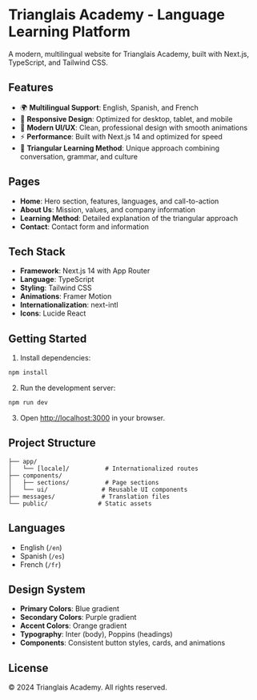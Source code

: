 # Trianglais Academy - Language Learning Platform

A modern, multilingual website for Trianglais Academy, built with Next.js, TypeScript, and Tailwind CSS.

## Features

- 🌍 **Multilingual Support**: English, Spanish, and French
- 📱 **Responsive Design**: Optimized for desktop, tablet, and mobile
- 🎨 **Modern UI/UX**: Clean, professional design with smooth animations
- ⚡ **Performance**: Built with Next.js 14 and optimized for speed
- 🎯 **Triangular Learning Method**: Unique approach combining conversation, grammar, and culture

## Pages

- **Home**: Hero section, features, languages, and call-to-action
- **About Us**: Mission, values, and company information
- **Learning Method**: Detailed explanation of the triangular approach
- **Contact**: Contact form and information

## Tech Stack

- **Framework**: Next.js 14 with App Router
- **Language**: TypeScript
- **Styling**: Tailwind CSS
- **Animations**: Framer Motion
- **Internationalization**: next-intl
- **Icons**: Lucide React

## Getting Started

1. Install dependencies:
```bash
npm install
```

2. Run the development server:
```bash
npm run dev
```

3. Open [http://localhost:3000](http://localhost:3000) in your browser.

## Project Structure

```
├── app/
│   └── [locale]/          # Internationalized routes
├── components/
│   ├── sections/          # Page sections
│   └── ui/               # Reusable UI components
├── messages/             # Translation files
└── public/              # Static assets
```

## Languages

- English (`/en`)
- Spanish (`/es`)
- French (`/fr`)

## Design System

- **Primary Colors**: Blue gradient
- **Secondary Colors**: Purple gradient
- **Accent Colors**: Orange gradient
- **Typography**: Inter (body), Poppins (headings)
- **Components**: Consistent button styles, cards, and animations

## License

© 2024 Trianglais Academy. All rights reserved.